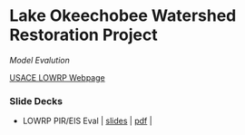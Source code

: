 
<!-- README.md is generated from README.Rmd. Please edit that file -->

# Lake Okeechobee Watershed Restoration Project

*Model Evalution*

[USACE LOWRP Webpage](https://www.saj.usace.army.mil/LOWRP/)

### Slide Decks

-   LOWRP PIR/EIS Eval \|
    [slides](https://sccf-tech.github.io/LOWRP_ModelEval/slides/SCCF_LOWRP_Eval#1)
    \|
    [pdf](https://sccf-tech.github.io/LOWRP_ModelEval/slides/SCCF_LOWRP_Eval.pdf)
    \|
